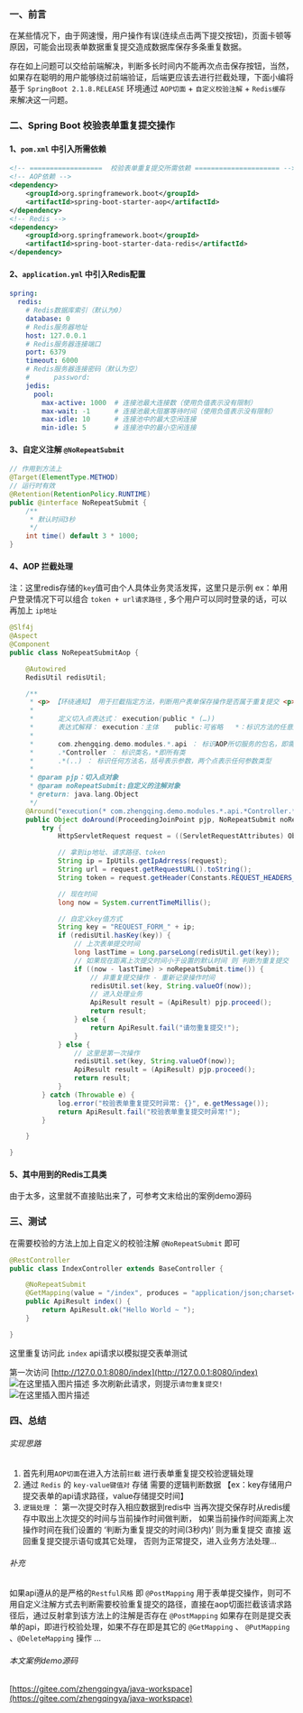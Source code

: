 ﻿### 一、前言

在某些情况下，由于网速慢，用户操作有误(连续点击两下提交按钮)，页面卡顿等原因，可能会出现表单数据重复提交造成数据库保存多条重复数据。

存在如上问题可以交给前端解决，判断多长时间内不能再次点击保存按钮，当然，如果存在聪明的用户能够绕过前端验证，后端更应该去进行拦截处理，下面小编将基于 `SpringBoot 2.1.8.RELEASE` 环境通过 `AOP切面` + `自定义校验注解` + `Redis缓存` 来解决这一问题。

### 二、Spring Boot 校验表单重复提交操作

#### 1、`pom.xml` 中引入所需依赖

```xml
<!-- ==================  校验表单重复提交所需依赖 ===================== -->
<!-- AOP依赖 -->
<dependency>
    <groupId>org.springframework.boot</groupId>
    <artifactId>spring-boot-starter-aop</artifactId>
</dependency>
<!-- Redis -->
<dependency>
    <groupId>org.springframework.boot</groupId>
    <artifactId>spring-boot-starter-data-redis</artifactId>
</dependency>
```

#### 2、`application.yml` 中引入Redis配置

```yml
spring:
  redis:
    # Redis数据库索引（默认为0）
    database: 0
    # Redis服务器地址
    host: 127.0.0.1
    # Redis服务器连接端口
    port: 6379
    timeout: 6000
    # Redis服务器连接密码（默认为空）
    #      password:
    jedis:
      pool:
        max-active: 1000  # 连接池最大连接数（使用负值表示没有限制）
        max-wait: -1      # 连接池最大阻塞等待时间（使用负值表示没有限制）
        max-idle: 10      # 连接池中的最大空闲连接
        min-idle: 5       # 连接池中的最小空闲连接
```

#### 3、自定义注解 `@NoRepeatSubmit` 

```java
// 作用到方法上
@Target(ElementType.METHOD)
// 运行时有效
@Retention(RetentionPolicy.RUNTIME)
public @interface NoRepeatSubmit {
    /**
     * 默认时间3秒
     */
    int time() default 3 * 1000;
}
```

#### 4、AOP 拦截处理

注：这里redis存储的`key`值可由个人具体业务灵活发挥，这里只是示例
ex：单用户登录情况下可以组合 `token + url请求路径` , 多个用户可以同时登录的话，可以再加上 `ip地址`

```java
@Slf4j
@Aspect
@Component
public class NoRepeatSubmitAop {

    @Autowired
    RedisUtil redisUtil;

    /**
     * <p> 【环绕通知】 用于拦截指定方法，判断用户表单保存操作是否属于重复提交 <p>
     *
     *      定义切入点表达式： execution(public * (…))
     *      表达式解释： execution：主体    public:可省略   *：标识方法的任意返回值  任意包+类+方法(…) 任意参数
     *
     *      com.zhengqing.demo.modules.*.api ： 标识AOP所切服务的包名，即需要进行横切的业务类
     *      .*Controller ： 标识类名，*即所有类
     *      .*(..) ： 标识任何方法名，括号表示参数，两个点表示任何参数类型
     *
     * @param pjp：切入点对象
     * @param noRepeatSubmit:自定义的注解对象
     * @return: java.lang.Object
     */
    @Around("execution(* com.zhengqing.demo.modules.*.api.*Controller.*(..)) && @annotation(noRepeatSubmit)")
    public Object doAround(ProceedingJoinPoint pjp, NoRepeatSubmit noRepeatSubmit) {
        try {
            HttpServletRequest request = ((ServletRequestAttributes) Objects.requireNonNull(RequestContextHolder.getRequestAttributes())).getRequest();

            // 拿到ip地址、请求路径、token
            String ip = IpUtils.getIpAdrress(request);
            String url = request.getRequestURL().toString();
            String token = request.getHeader(Constants.REQUEST_HEADERS_TOKEN);

            // 现在时间
            long now = System.currentTimeMillis();

            // 自定义key值方式
            String key = "REQUEST_FORM_" + ip;
            if (redisUtil.hasKey(key)) {
                // 上次表单提交时间
                long lastTime = Long.parseLong(redisUtil.get(key));
                // 如果现在距离上次提交时间小于设置的默认时间 则 判断为重复提交  否则 正常提交 -> 进入业务处理
                if ((now - lastTime) > noRepeatSubmit.time()) {
                    // 非重复提交操作 - 重新记录操作时间
                    redisUtil.set(key, String.valueOf(now));
                    // 进入处理业务
                    ApiResult result = (ApiResult) pjp.proceed();
                    return result;
                } else {
                    return ApiResult.fail("请勿重复提交!");
                }
            } else {
                // 这里是第一次操作
                redisUtil.set(key, String.valueOf(now));
                ApiResult result = (ApiResult) pjp.proceed();
                return result;
            }
        } catch (Throwable e) {
            log.error("校验表单重复提交时异常: {}", e.getMessage());
            return ApiResult.fail("校验表单重复提交时异常!");
        }

    }

}
```

#### 5、其中用到的Redis工具类

由于太多，这里就不直接贴出来了，可参考文末给出的案例demo源码

### 三、测试

在需要校验的方法上加上自定义的校验注解 `@NoRepeatSubmit` 即可

```java
@RestController
public class IndexController extends BaseController {

    @NoRepeatSubmit
    @GetMapping(value = "/index", produces = "application/json;charset=utf-8")
    public ApiResult index() {
        return ApiResult.ok("Hello World ~ ");
    }

}
```

这里重复访问此 `index` api请求以模拟提交表单测试

第一次访问 [http://127.0.0.1:8080/index](http://127.0.0.1:8080/index)
![在这里插入图片描述](https://img-blog.csdnimg.cn/2019112716024494.png?x-oss-process=image/watermark,type_ZmFuZ3poZW5naGVpdGk,shadow_10,text_aHR0cHM6Ly96aGVuZ3FpbmcuYmxvZy5jc2RuLm5ldA==,size_16,color_FFFFFF,t_70)
多次刷新此请求，则提示`请勿重复提交!`
![在这里插入图片描述](https://img-blog.csdnimg.cn/20191127160526441.png?x-oss-process=image/watermark,type_ZmFuZ3poZW5naGVpdGk,shadow_10,text_aHR0cHM6Ly96aGVuZ3FpbmcuYmxvZy5jc2RuLm5ldA==,size_16,color_FFFFFF,t_70)

### 四、总结

###### 实现思路

1. 首先利用`AOP切面`在进入方法前`拦截` 进行表单重复提交校验逻辑处理
2. 通过 `Redis` 的 `key-value键值对` 存储 需要的逻辑判断数据 【ex：key存储用户提交表单的api请求路径，value存储提交时间】
3. `逻辑处理` ： 
     第一次提交时存入相应数据到redis中
     当再次提交保存时从redis缓存中取出上次提交的时间与当前操作时间做判断，
     如果当前操作时间距离上次操作时间在我们设置的 ‘判断为重复提交的时间(3秒内)’ 则为重复提交 直接 返回重复提交提示语句或其它处理，
     否则为正常提交，进入业务方法处理...

###### 补充

如果api遵从的是严格的`Restful风格` 即 `@PostMapping` 用于表单提交操作，则可不用自定义注解方式去判断需要校验重复提交的路径，直接在aop切面拦截该请求路径后，通过反射拿到该方法上的注解是否存在 `@PostMapping` 如果存在则是提交表单的api，即进行校验处理，如果不存在即是其它的 `@GetMapping` 、 `@PutMapping` 、`@DeleteMapping` 操作 ...

###### 本文案例demo源码

[https://gitee.com/zhengqingya/java-workspace](https://gitee.com/zhengqingya/java-workspace)

